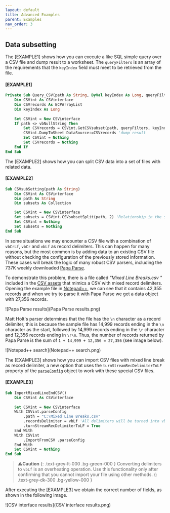 ```yaml
---
layout: default
title: Advanced Examples
parent: Examples
nav_order: 3
---
```


## Data subsetting

The \[EXAMPLE1\] shows how you can execute a like SQL simple query over a CSV file and dump result to a worksheet. The `queryFilters` is an array of the requirements that the `keyIndex` field must meet to be retrieved from the file.

#### [EXAMPLE1]
```vb
Private Sub Query_CSV(path As String, ByVal keyIndex As Long, queryFilters As Variant)
    Dim CSVint As CSVinterface
    Dim CSVrecords As ECPArrayList
    Dim keyIndex As Long
    
    Set CSVint = New CSVinterface
    If path <> vbNullString Then
        Set CSVrecords = CSVint.GetCSVsubset(path, queryFilters, keyIndex) 'data filtered on keyIndex th field
        CSVint.DumpToSheet DataSource:=CSVrecords 'dump result
        Set CSVint = Nothing
        Set CSVrecords = Nothing
    End If
End Sub
```

The \[EXAMPLE2\] shows how you can split CSV data into a set of files with related data.

#### [EXAMPLE2]
```vb
Sub CSVsubSetting(path As String)
    Dim CSVint As CSVinterface
    Dim path As String
    Dim subsets As Collection

    Set CSVint = New CSVinterface
    Set subsets = CSVint.CSVsubsetSplit(path, 2) 'Relationship in the second field
    Set CSVint = Nothing
    Set subsets = Nothing
End Sub
```

In some situations we may encounter a CSV file with a combination of `vbCrLf`, `vbCr` and `vbLf` as record delimiters. This can happen for many reasons, but the most common is by adding data to an existing CSV file without checking the configuration of the previously stored information. These cases will break the logic of many robust CSV parsers, including the 737K weekly downloaded [Papa Parse](https://www.papaparse.com/). 

To demonstrate this problem, there is a file called *"Mixed Line Breaks.csv "* included in the [CSV assets](https://github.com/ws-garcia/VBA-CSV-interface/raw/master/csv-data/assets.zip) that mimics a CSV with mixed record delimiters. Opening the example file in [Notepad++](https://notepad-plus-plus.org/), we can see that it contains 42,355 records and when we try to parse it with Papa Parse we get a data object with 27,356 records. 

![Papa Parse results](Papa Parse results.png)

Matt Holt's parser determines that the file has the `\n` character as a record delimiter, this is because the sample file has 14,999 records ending in the `\n` character as the start, followed by 14,999 records ending in the `\r` character and 12,356 records ending in `\r\n`. Thus, the number of records returned by Papa Parse is the sum of `1 + 14,999 + 12,356 = 27,356` (see image below).

![Notepad++ search](Notepad++ search.png)

 The \[EXAMPLE3\] shows how you can import CSV files with mixed line break as record delimiter, a new option that uses the `turnStreamRecDelimiterToLF` property of the [`parseConfig`](https://ws-garcia.github.io/VBA-CSV-interface/api/properties/parseconf.html) object to work with these special CSV files.
 
 #### [EXAMPLE3]
```vb
Sub ImportMixedLineEndCSV()
    Dim CSVint As CSVinterface
            
    Set CSVint = New CSVinterface
    With CSVint.parseConfig
        .path = "C:\Mixed Line Breaks.csv"
        .recordsDelimiter = vbLf 'All delimiters will be turned into vbLf
        .turnStreamRecDelimiterToLF = True
    End With
    With CSVint
        .ImportFromCSV .parseConfig
    End With
    Set CSVint = Nothing
End Sub
```

>⚠️**Caution**
>{: .text-grey-lt-000 .bg-green-000 }
>Converting delimiters to `vbLf` is an overheating operation. Use this functionality only after confirming that you cannot import your file using other methods.
{: .text-grey-dk-300 .bg-yellow-000 }

After executing the \[EXAMPLE3\] we obtain the correct number of fields, as shown in the following image.

![CSV interface results](CSV interface results.png)